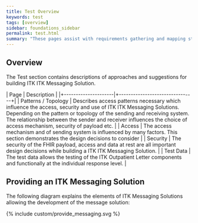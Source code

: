 ```yaml
---
title: Test Overview
keywords: test
tags: [overview]
sidebar: foundations_sidebar
permalink: test.html
summary: "These pages assist with requirements gathering and mapping stages of a ITK ITK Messaging Solution development process."
---
```


## Overview ##

The Test section contains descriptions of approaches and suggestions for building ITK ITK Messaging Solution.

| Page              |  Description    |
|+---------------------|+--------------------------------+|
| Patterns / Topology | Describes access patterns necessary which influence the access, security and use of ITK ITK Messaging Solutions. Depending on the pattern or topology of the sending and receiving system. The relationship between the sender and receiver influences the choice of access mechanism, security of payload etc. |
| Access | The access mechanism and of sending system is influenced by many factors. This section demonstrates the design decisions to consider | 
| Security | The security of the FHIR payload, access and data at rest are all important design decisions while building a ITK ITK Messaging Solution. | 
| Test Data | The test data allows the testing of the ITK Outpatient Letter components and functionally at the individual response level. | 


## Providing an ITK Messaging Solution ##

The following diagram explains the elements of ITK Messaging Solutions allowing the development of the message solution:

{% include custom/provide_messaging.svg %}


